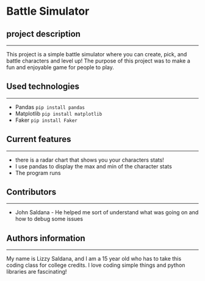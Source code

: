# Battle Simulator

## project description
---
This project is a simple battle simulator where you can create, pick, and battle characters and level up! The purpose of this project was to make a fun and enjoyable game for people to play.

## Used technologies
---
+ Pandas
`pip install pandas`
+ Matplotlib
`pip install matplotlib`
+ Faker
`pip install Faker`  

## Current features
---
+ there is a radar chart that shows you your characters stats!
+ I use pandas to display the max and min of the character stats
+ The program runs

## Contributors
---
+ John Saldana - He helped me sort of understand what was going on and how to debug some issues


## Authors information
---
My name is Lizzy Saldana, and I am a 15 year old who has to take this coding class for college credits. I love coding simple things and python libraries are fascinating! 



